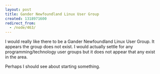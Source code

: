 ```yaml
---
layout: post
title: Gander Newfoundland Linux User Group
created: 1318971600
redirect_from:
  - /node/463/
---
```

I would really like there to be a Gander Newfoundland Linux User Group.  It appears the group does not exist.  I would actually settle for any programming/technology user groups but it does not appear that any exist in the area.

Perhaps I should see about starting something.
